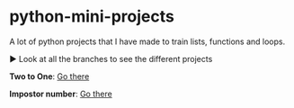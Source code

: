 # python-mini-projects
A lot of python projects that I have made to train lists, functions and loops.

:arrow_forward: Look at all the branches to see the different projects

**Two to One**: [Go there](https://github.com/tobiasllop/python-mini-projects/tree/Two-to-one)

**Impostor number**: [Go there](https://github.com/tobiasllop/python-mini-projects/tree/Impostor-number)
